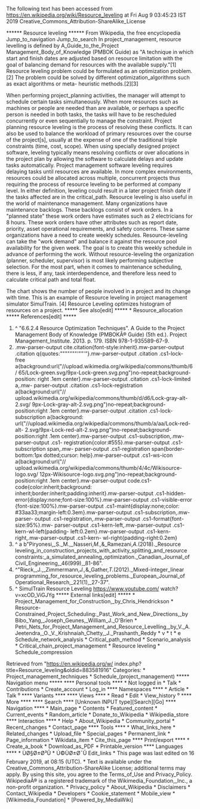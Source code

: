 The following text has been accessed from https://en.wikipedia.org/wiki/Resource_leveling at Fri Aug 9 03:45:23 IST 2019
Creative_Commons_Attribution-ShareAlike_License




















****** Resource leveling ******
From Wikipedia, the free encyclopedia
Jump_to_navigation Jump_to_search
In project_management, resource levelling is defined by A_Guide_to_the_Project
Management_Body_of_Knowledge (PMBOK Guide) as "A technique in which start and
finish dates are adjusted based on resource limitation with the goal of
balancing demand for resources with the available supply."[1] Resource leveling
problem could be formulated as an optimization problem.[2] The problem could be
solved by different optimization_algorithms such as exact algorithms or meta-
heuristic methods.[2][3]

When performing project_planning activities, the manager will attempt to
schedule certain tasks simultaneously. When more resources such as machines or
people are needed than are available, or perhaps a specific person is needed in
both tasks, the tasks will have to be rescheduled concurrently or even
sequentially to manage the constraint. Project planning resource leveling is
the process of resolving these conflicts. It can also be used to balance the
workload of primary resources over the course of the project[s], usually at the
expense of one of the traditional triple constraints (time, cost, scope).
When using specially designed project software, leveling typically means
resolving conflicts or over allocations in the project plan by allowing the
software to calculate delays and update tasks automatically. Project management
software leveling requires delaying tasks until resources are available. In
more complex environments, resources could be allocated across multiple,
concurrent projects thus requiring the process of resource leveling to be
performed at company level.
In either definition, leveling could result in a later project finish date if
the tasks affected are in the critical_path.
Resource leveling is also useful in the world of maintenance management. Many
organizations have maintenance backlogs. These backlogs consist of work orders.
In a "planned state" these work orders have estimates such as 2 electricians
for 8 hours. These work orders have other attributes such as report date,
priority, asset operational requirements, and safety concerns. These same
organizations have a need to create weekly schedules. Resource-leveling can
take the "work demand" and balance it against the resource pool availability
for the given week. The goal is to create this weekly schedule in advance of
performing the work. Without resource-leveling the organization (planner,
scheduler, supervisor) is most likely performing subjective selection. For the
most part, when it comes to maintenance scheduling, there is less, if any, task
interdependence, and therefore less need to calculate critical path and total
float.

The chart shows the number of people involved in a project and its change with
time. This is an example of Resource leveling in project management simulator
SimulTrain. [4]
Resource Leveling optimizes histogram of resources on a project.
***** See also[edit] *****
    * Resource_allocation
***** References[edit] *****
   1. ^ "6.6.2.4 Resource Optimization Techniques". A Guide to the Project
      Management Body of Knowledge (PMBOKÂ® Guide) (5th ed.). Project
      Management_Institute. 2013. p. 179. ISBN 978-1-935589-67-9.
   2. .mw-parser-output cite.citation{font-style:inherit}.mw-parser-output
      .citation q{quotes:"\"""\"""'""'"}.mw-parser-output .citation .cs1-lock-
      free a{background:url("//upload.wikimedia.org/wikipedia/commons/thumb/6/
      65/Lock-green.svg/9px-Lock-green.svg.png")no-repeat;background-position:
      right .1em center}.mw-parser-output .citation .cs1-lock-limited a,.mw-
      parser-output .citation .cs1-lock-registration a{background:url("//
      upload.wikimedia.org/wikipedia/commons/thumb/d/d6/Lock-gray-alt-2.svg/
      9px-Lock-gray-alt-2.svg.png")no-repeat;background-position:right .1em
      center}.mw-parser-output .citation .cs1-lock-subscription a{background:
      url("//upload.wikimedia.org/wikipedia/commons/thumb/a/aa/Lock-red-alt-
      2.svg/9px-Lock-red-alt-2.svg.png")no-repeat;background-position:right
      .1em center}.mw-parser-output .cs1-subscription,.mw-parser-output .cs1-
      registration{color:#555}.mw-parser-output .cs1-subscription span,.mw-
      parser-output .cs1-registration span{border-bottom:1px dotted;cursor:
      help}.mw-parser-output .cs1-ws-icon a{background:url("//
      upload.wikimedia.org/wikipedia/commons/thumb/4/4c/Wikisource-logo.svg/
      12px-Wikisource-logo.svg.png")no-repeat;background-position:right .1em
      center}.mw-parser-output code.cs1-code{color:inherit;background:
      inherit;border:inherit;padding:inherit}.mw-parser-output .cs1-hidden-
      error{display:none;font-size:100%}.mw-parser-output .cs1-visible-error
      {font-size:100%}.mw-parser-output .cs1-maint{display:none;color:
      #33aa33;margin-left:0.3em}.mw-parser-output .cs1-subscription,.mw-parser-
      output .cs1-registration,.mw-parser-output .cs1-format{font-size:95%}.mw-
      parser-output .cs1-kern-left,.mw-parser-output .cs1-kern-wl-left{padding-
      left:0.2em}.mw-parser-output .cs1-kern-right,.mw-parser-output .cs1-kern-
      wl-right{padding-right:0.2em}
   3. ^ a b"Piryonesi,_S._M.,_Nasseri,_M.,_&_Ramezani,_A._(2018)._Resource
      leveling_in_construction_projects_with_activity_splitting_and_resource
      constraints:_a_simulated_annealing_optimization._Canadian_Journal_of
      Civil_Engineering,_46(999),_81-86".
   4. ^"Rieck,_J.,_Zimmermann,_J.,_&_Gather,_T._(2012)._Mixed-integer_linear
      programming_for_resource_leveling_problems._European_Journal_of
      Operational_Research,_221(1),_27-37".
   5. ^ SimulTrain Resource Leveling https://www.youtube.com/
      watch?v=xcOD_ViGJYg
***** External links[edit] *****
    * Project_Management_for_Construction,_by_Chris_Hendrickson
    * Resource-Constrained_Project_Scheduling:_Past_Work_and_New_Directions,_by
      Bibo_Yang,_Joseph_Geunes,_William_J._O'Brien
    * Petri_Nets_for_Project_Management_and_Resource_Levelling,_by_V._A.
      Jeetendra,_O._V._Krishnaiah_Chetty,_J._Prashanth_Reddy
    * v
    * t
    * e
Schedule_network_analysis
    * Critical_path_method
    * Scenario_analysis
    * Critical_chain_project_management
    * Resource leveling
    * Schedule_compression

Retrieved from "https://en.wikipedia.org/w/
index.php?title=Resource_leveling&oldid=883581916"
Categories:
    * Project_management_techniques
    * Schedule_(project_management)
***** Navigation menu *****
**** Personal tools ****
    * Not logged in
    * Talk
    * Contributions
    * Create_account
    * Log_in
**** Namespaces ****
    * Article
    * Talk
⁰
**** Variants ****
**** Views ****
    * Read
    * Edit
    * View_history
⁰
**** More ****
**** Search ****
[Unknown INPUT type][Search][Go]
**** Navigation ****
    * Main_page
    * Contents
    * Featured_content
    * Current_events
    * Random_article
    * Donate_to_Wikipedia
    * Wikipedia_store
**** Interaction ****
    * Help
    * About_Wikipedia
    * Community_portal
    * Recent_changes
    * Contact_page
**** Tools ****
    * What_links_here
    * Related_changes
    * Upload_file
    * Special_pages
    * Permanent_link
    * Page_information
    * Wikidata_item
    * Cite_this_page
**** Print/export ****
    * Create_a_book
    * Download_as_PDF
    * Printable_version
**** Languages ****
    * ÙØ§Ø±Ø³Û
    * Ú©ÙØ±Ø¯Û
Edit_links
    * This page was last edited on 16 February 2019, at 08:15 (UTC).
    * Text is available under the Creative_Commons_Attribution-ShareAlike
      License; additional terms may apply. By using this site, you agree to the
      Terms_of_Use and Privacy_Policy. WikipediaÂ® is a registered trademark of
      the Wikimedia_Foundation,_Inc., a non-profit organization.
    * Privacy_policy
    * About_Wikipedia
    * Disclaimers
    * Contact_Wikipedia
    * Developers
    * Cookie_statement
    * Mobile_view
    * [Wikimedia_Foundation]
    * [Powered_by_MediaWiki]
